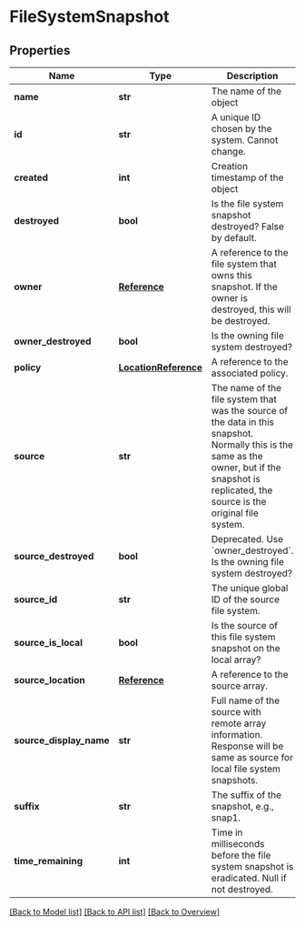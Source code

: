 # FileSystemSnapshot

## Properties
Name | Type | Description | Notes
------------ | ------------- | ------------- | -------------
**name** | **str** | The name of the object | [optional] 
**id** | **str** | A unique ID chosen by the system. Cannot change. | [optional] 
**created** | **int** | Creation timestamp of the object | [optional] 
**destroyed** | **bool** | Is the file system snapshot destroyed? False by default. | [optional] 
**owner** | [**Reference**](Reference.md) | A reference to the file system that owns this snapshot. If the owner is destroyed, this will be destroyed. | [optional] 
**owner_destroyed** | **bool** | Is the owning file system destroyed? | [optional] 
**policy** | [**LocationReference**](LocationReference.md) | A reference to the associated policy. | [optional] 
**source** | **str** | The name of the file system that was the source of the data in this snapshot. Normally this is the same as the owner, but if the snapshot is replicated, the source is the original file system. | [optional] 
**source_destroyed** | **bool** | Deprecated. Use &#x60;owner_destroyed&#x60;. Is the owning file system destroyed? | [optional] 
**source_id** | **str** | The unique global ID of the source file system. | [optional] 
**source_is_local** | **bool** | Is the source of this file system snapshot on the local array? | [optional] 
**source_location** | [**Reference**](Reference.md) | A reference to the source array. | [optional] 
**source_display_name** | **str** | Full name of the source with remote array information. Response will be same as source for local file system snapshots. | [optional] 
**suffix** | **str** | The suffix of the snapshot, e.g., snap1. | [optional] 
**time_remaining** | **int** | Time in milliseconds before the file system snapshot is eradicated. Null if not destroyed. | [optional] 

[[Back to Model list]](index.md#documentation-for-models) [[Back to API list]](index.md#endpoint-properties) [[Back to Overview]](index.md)


